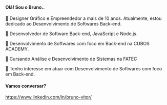 #### Olá! Sou o Bruno.. 


🔭 Designer Gráfico e Empreendedor a mais de 10 anos. Atualmente, estou dedicado ao Desenvolvimento de Softwares Back-end.

🌱 Desenvolvedor de Software Back-end, JavaScript e Node.js. 

🌱 Desenvolvimento de Softwares com foco em Back-end na CUBOS ACADEMY.

🌱 Cursando Análise e Desenvolvimento de Sistemas na FATEC 

💬 Tenho interesse em atuar com Desenvolvimento de Softwares com foco em Back-end. 

#### Vamos conversar?
https://www.linkedin.com/in/bruno-vitor/


